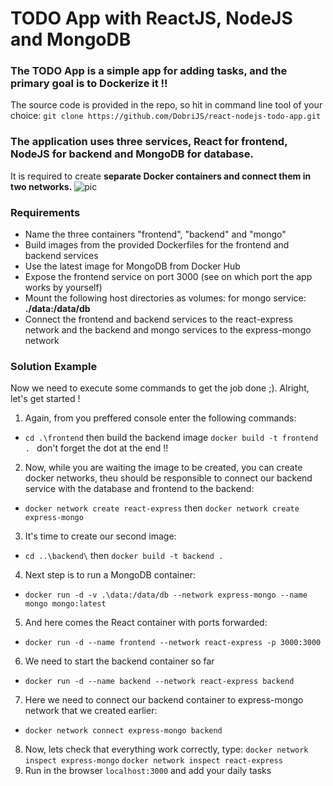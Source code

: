 # TODO App with ReactJS, NodeJS and MongoDB

### The TODO App is a simple app for adding tasks, and the primary goal is to Dockerize it !! 
The source code is provided in the repo, so hit in command line tool of your choice:
`git clone https://github.com/DobriJS/react-nodejs-todo-app.git`

### The application uses three services, React for frontend, NodeJS for backend and MongoDB for database.
It is required to create **separate Docker containers and connect them in two networks.**
![pic](https://www.pulumi.com/blog/fullstack-pulumi-mern-stack-digitalocean/tiers.png)


### Requirements
-  Name the three containers "frontend", "backend" and "mongo"
-  Build images from the provided Dockerfiles for the frontend and backend services
-  Use the latest image for MongoDB from Docker Hub
-  Expose the frontend service on port 3000 (see on which port the app works by yourself)
-  Mount the following host directories as volumes: for mongo service: **./data:/data/db**
-  Connect the frontend and backend services to the react-express network and the backend and mongo services to the express-mongo network

### Solution Example
Now we need to execute some commands to get the job done ;). Alright, let's get started !
1) Again, from you preffered console enter the following commands:
- `cd .\frontend` then build the backend image `docker build -t frontend . ` don't forget the dot at the end !!
2) Now, while you are waiting the image to be created, you can create docker networks, theu should be responsible to connect our backend service with the database and frontend to the backend:
- `docker network create react-express` then `docker network create express-mongo`
3) It's time to create our second image:
- `cd ..\backend\` then `docker build -t backend .`
4) Next step is to run a MongoDB container:
- `docker run -d -v .\data:/data/db --network express-mongo --name mongo mongo:latest`
5) And here comes the React container with ports forwarded:
- `docker run -d --name frontend --network react-express -p 3000:3000`
6) We need to start the backend container so far
- `docker run -d --name backend --network react-express backend`
7) Here we need to connect our backend container to express-mongo network that we created earlier:
- `docker network connect express-mongo backend`
8) Now, lets check that everything work correctly, type:
  `docker network inspect express-mongo`
  `docker network inspect react-express`
9) Run in the browser `localhost:3000` and add your daily tasks
